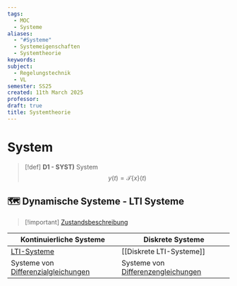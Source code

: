 ```yaml
---
tags:
  - MOC
  - Systeme
aliases:
  - "#Systeme"
  - Systemeigenschaften
  - Systemtheorie
keywords: 
subject:
  - Regelungstechnik
  - VL
semester: SS25
created: 11th March 2025
professor: 
draft: true
title: Systemtheorie
---
```

 
# System

> [!def] **D1 - SYST)** System
> $$y(t)=\mathcal{T}\{x\}(t)$$

## 🗺️ Dynamische Systeme - LTI Systeme


> [!important] [Zustandsbeschreibung](Zustandsgleichungen.md) 

| Kontinuierliche Systeme                                                                                                                 | Diskrete Systeme                                                                     |
| --------------------------------------------------------------------------------------------------------------------------------------- | ------------------------------------------------------------------------------------ |
| [LTI-Systeme](LTI-Systeme.md)                                                                                                           | [[Diskrete LTI-Systeme]]                                                             |
| Systeme von [Differenzialgleichungen](../Mathematik/Analysis/Lineare%20DGL-Systeme%201.%20Ordung%20mit%20konstanten%20Koeffizienten.md) | Systeme von [Differenzengleichungen](../Mathematik/Analysis/Differenzengleichung.md) |
